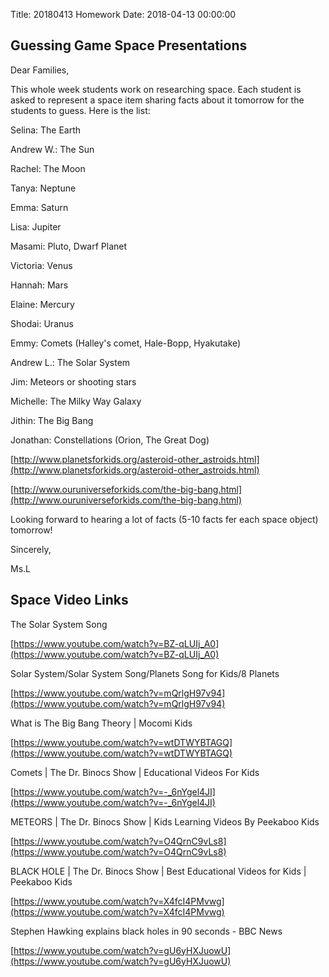 Title: 20180413 Homework
Date: 2018-04-13 00:00:00


## Guessing Game Space Presentations

Dear Families,



This whole week students work on researching space. Each student is asked to represent a space item sharing facts about it tomorrow for the students to guess. Here is the list:



Selina: The Earth

Andrew W.: The Sun

Rachel: The Moon

Tanya: Neptune

Emma: Saturn

Lisa: Jupiter

Masami: Pluto, Dwarf Planet

Victoria: Venus

Hannah: Mars

Elaine: Mercury

Shodai: Uranus

Emmy: Comets (Halley's comet, Hale-Bopp, Hyakutake)

Andrew L.: The Solar System

Jim: Meteors or shooting stars

Michelle: The Milky Way Galaxy

Jithin: The Big Bang

Jonathan: Constellations (Orion, The Great Dog)



[http://www.planetsforkids.org/asteroid-other_astroids.html](http://www.planetsforkids.org/asteroid-other_astroids.html)

[http://www.ouruniverseforkids.com/the-big-bang.html](http://www.ouruniverseforkids.com/the-big-bang.html)



Looking forward to hearing a lot of facts (5-10 facts fer each space object) tomorrow!



Sincerely,

Ms.L





## Space Video Links

The Solar System Song

[https://www.youtube.com/watch?v=BZ-qLUIj_A0](https://www.youtube.com/watch?v=BZ-qLUIj_A0)



Solar System/Solar System Song/Planets Song for Kids/8 Planets

[https://www.youtube.com/watch?v=mQrlgH97v94](https://www.youtube.com/watch?v=mQrlgH97v94)



What is The Big Bang Theory | Mocomi Kids

[https://www.youtube.com/watch?v=wtDTWYBTAGQ](https://www.youtube.com/watch?v=wtDTWYBTAGQ)



Comets | The Dr. Binocs Show | Educational Videos For Kids

[https://www.youtube.com/watch?v=-_6nYgel4JI](https://www.youtube.com/watch?v=-_6nYgel4JI)



METEORS | The Dr. Binocs Show | Kids Learning Videos By Peekaboo Kids

[https://www.youtube.com/watch?v=O4QrnC9vLs8](https://www.youtube.com/watch?v=O4QrnC9vLs8)



BLACK HOLE | The Dr. Binocs Show | Best Educational Videos for Kids | Peekaboo Kids

[https://www.youtube.com/watch?v=X4fcI4PMvwg](https://www.youtube.com/watch?v=X4fcI4PMvwg)



Stephen Hawking explains black holes in 90 seconds - BBC News

[https://www.youtube.com/watch?v=gU6yHXJuowU](https://www.youtube.com/watch?v=gU6yHXJuowU)






